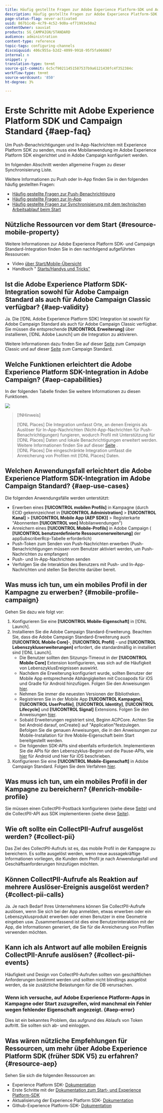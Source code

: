 ```yaml
---
title: Häufig gestellte Fragen zur Adobe Experience Platform-SDK und Adobe Campaign-Integration
description: Häufig gestellte Fragen zur Adobe Experience Platform-SDK und Adobe Campaign-Integration
page-status-flag: never-activated
uuid: 867b1c4b-4c79-4c52-9d0a-ef71993e50a2
contentOwner: sauviat
products: SG_CAMPAIGN/STANDARD
audience: administration
content-type: reference
topic-tags: configuring-channels
discoiquuid: 406c955a-b2d2-4099-9918-95f5fa966067
internal: n
snippet: y
translation-type: tm+mt
source-git-commit: 6c5cf90211451587537b9a6121430fc4f352384c
workflow-type: tm+mt
source-wordcount: '850'
ht-degree: 3%

---
```



# Erste Schritte mit Adobe Experience Platform SDK und Campaign Standard {#aep-faq}

Um Push-Benachrichtigungen und In-App-Nachrichten mit Experience Platform SDK zu senden, muss eine Mobilanwendung im Adobe Experience Platform SDK eingerichtet und in Adobe Campaign konfiguriert werden.

Im folgenden Abschnitt werden allgemeine Fragen zu dieser Synchronisierung Liste.

Weitere Informationen zu Push oder In-App finden Sie in den folgenden häufig gestellten Fragen:

* [Häufig gestellte Fragen zur Push-Benachrichtigung](../../channels/using/about-push-notifications.md#push-faq)
* [Häufig gestellte Fragen zur In-App](../../channels/using/about-push-notifications.md#in-app-faq)
* [Häufig gestellte Fragen zur Synchronisierung mit dem technischen Arbeitsablauf beim Start](../../administration/using/syncwithlaunch-faq.md)

## Nützliche Ressourcen vor dem Start {#resource-mobile-property}

Weitere Informationen zur Adobe Experience Platform SDK- und Campaign Standard-Integration finden Sie in den nachfolgend aufgeführten Ressourcen:

* Video [über Start/Mobile-Übersicht](https://www.adobe.com/experience-platform/launch.html#acpl-mobile-video)
* Handbuch &quot; [Starts/Handys und Tricks&quot;](https://www.adobe.com/content/dam/www/us/en/experience-platform/launch-tag-manager/pdfs/adobe-cloud-platform-launch-tips-and-tricks-sheet.pdf)

## Ist die Adobe Experience Platform SDK-Integration sowohl für Adobe Campaign Standard als auch für Adobe Campaign Classic verfügbar? {#aep-validity}

Ja. Die [!DNL Adobe Experience Platform SDK] Integration ist sowohl für Adobe Campaign Standard als auch für Adobe Campaign Classic verfügbar. Sie müssen die entsprechende **[!UICONTROL Erweiterung]** über installieren, [!DNL Adobe Launch] um die Integration zu aktivieren.

Weitere Informationen dazu finden Sie auf dieser [Seite](https://aep-sdks.gitbook.io/docs/using-mobile-extensions/adobe-campaignclassic) zum Campaign Classic und auf dieser [Seite](https://aep-sdks.gitbook.io/docs/using-mobile-extensions/adobe-campaign-standard) zum Campaign Standard.

## Welche Funktionen erleichtert die Adobe Experience Platform SDK-Integration in Adobe Campaign? {#aep-capabilities}

In der folgenden Tabelle finden Sie weitere Informationen zu diesen Funktionen.

![](assets/faq.png)

>[!NHinweis]
>
>[!DNL Places] Die Integration umfasst Orte, an denen Ereignis als Auslöser für In-App-Nachrichten (Nicht-App-Nachrichten für Push-Benachrichtigungen) fungieren, wodurch Profil mit Unterstützung für [!DNL Places] Daten und lokale Benachrichtigungen erweitert werden. Weitere Informationen finden Sie auf dieser [Seite](../../channels/using/preparing-and-sending-an-in-app-message.md) . <br>[!DNL Places] Die eingeschränkte Integration umfasst die Anreicherung von Profilen mit [!DNL Places] Daten.

## Welchen Anwendungsfall erleichtert die Adobe Experience Platform SDK-Integration im Adobe Campaign Standard? {#aep-use-cases}

Die folgenden Anwendungsfälle werden unterstützt:

* Erwerben eines **[!UICONTROL mobilen Profils]** in Kampagne (durch ECID gekennzeichnet in **[!UICONTROL Administration]** > **[!UICONTROL Kanal]** > **[!UICONTROL Mobile App (AEP SDK)]** > Registerkarte &quot;Abonnenten **[!UICONTROL von]** Mobilanwendungen&quot;)
* Anreichern eines **[!UICONTROL Mobile-Profils]** in Adobe Campaign ( **[!UICONTROL benutzerdefinierte Ressourcenerweiterung]** der appSubscriberRcp-Tabelle erforderlich)
* Push-Token zum Senden von Push-Nachrichten erwerben (Push-Benachrichtigungen müssen vom Benutzer aktiviert werden, um Push-Nachrichten zu empfangen)
* Push- und In-App-Nachrichten senden
* Verfolgen Sie die Interaktion des Benutzers mit Push- und In-App-Nachrichten und stellen Sie Berichte darüber bereit.

## Was muss ich tun, um ein mobiles Profil in der Kampagne zu erwerben? {#mobile-profile-campaign}

Gehen Sie dazu wie folgt vor:

1. Konfigurieren Sie eine **[!UICONTROL Mobile-Eigenschaft]** in [!DNL Launch].
1. Installieren Sie die Adobe Campaign Standard-Erweiterung. Beachten Sie, dass die Adobe Campaign Standard-Erweiterung auch **[!UICONTROL Mobile Core]**-, **[!UICONTROL Profil]** - und **[!UICONTROL Lebenszykluserweiterungen]** erfordert, die standardmäßig in installiert sind [!DNL Launch].
   * Die Benutzer sollten den Sitzungs-Timeout in der **[!UICONTROL Mobile Core]** Extension konfigurieren, was sich auf die Häufigkeit von LebenszyklusEreignissen auswirkt.
   * Nachdem die Erweiterung konfiguriert wurde, sollten Benutzer der Mobile App entsprechende Abhängigkeiten mit Cocoapods für iOS und Gradle für Android hinzufügen. Folgen Sie den Anweisungen [hier](https://aep-sdks.gitbook.io/docs/using-mobile-extensions/adobe-campaign-standard).
   * Nehmen Sie immer die neuesten Versionen der Bibliotheken.
   * Registrieren Sie in der Mobile App **[!UICONTROL Kampagne]**, **[!UICONTROL UserProfile]**, **[!UICONTROL Identity]**, **[!UICONTROL Lifecycle]** und **[!UICONTROL Signal]** Extensions. Folgen Sie den Anweisungen [hier](https://aep-sdks.gitbook.io/docs/using-mobile-extensions/adobe-campaign-standard#register-the-campaign-standard-extension-with-mobile-core).
   * Sobald Erweiterungen registriert sind, Beginn ACPCore. Achten Sie bei Android darauf, onCreate() auf &quot;Application&quot;festzulegen. Befolgen Sie die genauen Anweisungen, die in den Anweisungen zur Mobile-Installation für Ihre Mobile-Eigenschaft beim Start bereitgestellt werden.
   * Die folgenden SDK-APIs sind ebenfalls erforderlich. Implementieren Sie die APIs für den Lebenszyklus-Beginn und die Pause-APIs, wie [hier](https://aep-sdks.gitbook.io/docs/using-mobile-extensions/mobile-core/lifecycle/lifecycle-extension-in-android) für Android und hier für iOS beschrieben.
1. Konfigurieren Sie eine **[!UICONTROL Mobile-Eigenschaft]** in Adobe Campaign Standard. Folgen Sie dem Verfahren [hier](../../administration/using/configuring-a-mobile-application.md#channel-specific-config).

## Was muss ich tun, um ein mobiles Profil in der Kampagne zu bereichern? {#enrich-mobile-profile}

Sie müssen einen CollectPII-Postback konfigurieren (siehe diese [Seite](https://helpx.adobe.com/campaign/kb/config-app-in-launch.html#PIIpostback)) und die CollectPII-API aus SDK implementieren (siehe diese [Seite](https://aep-sdks.gitbook.io/docs/using-mobile-extensions/mobile-core/mobile-core-api-reference#collect-pii)).

## Wie oft sollte ein CollectPII-Aufruf ausgelöst werden? {#collect-pii}

Das Ziel des CollectPII-Aufrufs ist es, das mobile Profil in der Kampagne zu bereichern. Es sollte ausgelöst werden, wenn neue aussagekräftige Informationen vorliegen, die Kunden dem Profil je nach Anwendungsfall und Geschäftsanforderungen hinzufügen möchten.

## Können CollectPII-Aufrufe als Reaktion auf mehrere Auslöser-Ereignis ausgelöst werden? {#collect-pii-calls}

Ja. Je nach Bedarf Ihres Unternehmens können Sie CollectPII-Aufrufe auslösen, wenn Sie sich bei der App anmelden, etwas erwerben oder ein Lebenszyklusprodukt erwerben oder einen Benutzer in eine Geometrie eingeben usw. Zusammenfassend ist dies eine Benutzerinteraktion mit der App, die Informationen generiert, die Sie für die Anreicherung von Profilen verwenden möchten.

## Kann ich als Antwort auf alle mobilen Ereignis CollectPII-Anrufe auslösen? {#collect-pii-events}

Häufigkeit und Design von CollectPII-Aufrufen sollten von geschäftlichen Anforderungen bestimmt werden und sollten nicht blindlings ausgelöst werden, da sie zusätzliche Belastungen für die DB verursachen.

### Wenn ich versuche, auf Adobe Experience Platform-Apps in Kampagne oder Start zuzugreifen, wird manchmal ein Fehler wegen fehlender Eigenschaft angezeigt. {#aep-error}

Dies ist ein bekanntes Problem, das aufgrund des Ablaufs von Token auftritt. Sie sollten sich ab- und einloggen.

## Was wären nützliche Empfehlungen für Ressourcen, um mehr über Adobe Experience Platform SDK (früher SDK V5) zu erfahren?{#resource-aep}

Sehen Sie sich die folgenden Ressourcen an:

* Experience Platform SDK- [Dokumentation](https://aep-sdks.gitbook.io/docs/)
* Erste Schritte mit der [Dokumentation zum Start- und Experience Platform-SDK](https://aep-sdks.gitbook.io/docs/getting-started/create-a-mobile-property)
* Aktualisierung der Experience Platform SDK- [Dokumentation](https://aep-sdks.gitbook.io/docs/resources/upgrading-to-aep)
* Github-Experience Platform-SDK- [Dokumentation](https://github.com/Adobe-Marketing-Cloud/acp-sdks/)
